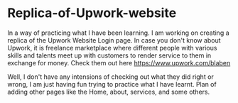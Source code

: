 # Replica-of-Upwork-website
In a way of practicing what I have been learning.
I am working on creating a replica of the Upwork Website Login page. In case you don't know about Upwork, 
it is freelance marketplace where different people with various skills and talents meet up with 
customers to render service to them in exchange for money. Check them out here https://www.upwork.com/blaben

Well, I don't have any intensions of checking out what they did right or wrong, I am just having fun trying to practice what I have learnt.
Plan of adding other pages like the Home, about, services, and some others.

